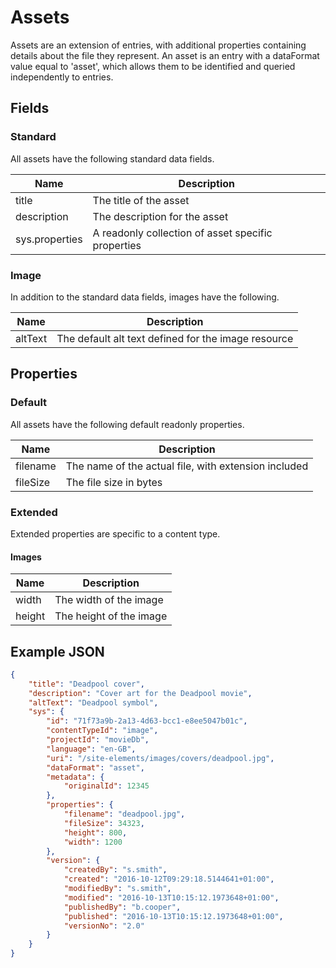 # Assets

Assets are an extension of entries, with additional properties containing details about the file they represent. An asset is an entry with a dataFormat value equal to 'asset', which allows them to be identified and queried independently to entries.

## Fields
### Standard

All assets have the following standard data fields.

| Name | Description |
| ---- | ----------- |
| title | The title of the asset |
| description | The description for the asset |
| sys.properties | A readonly collection of asset specific properties |

### Image
In addition to the standard data fields, images have the following.

| Name | Description |
| ---- | ----------- |
| altText | The default alt text defined for the image resource |

## Properties
### Default
All assets have the following default readonly properties.

| Name | Description |
| -------- | ----------- |
| filename | The name of the actual file, with extension included |
| fileSize | The file size in bytes |

### Extended
Extended properties are specific to a content type.

#### Images

| Name | Description |
| -------- | ----------- |
| width | The width of the image |
| height | The height of the image |

## Example JSON

```json
{
    "title": "Deadpool cover",
    "description": "Cover art for the Deadpool movie",
    "altText": "Deadpool symbol",
    "sys": {
        "id": "71f73a9b-2a13-4d63-bcc1-e8ee5047b01c",
        "contentTypeId": "image",
        "projectId": "movieDb",
        "language": "en-GB",
        "uri": "/site-elements/images/covers/deadpool.jpg",
        "dataFormat": "asset",
        "metadata": {
            "originalId": 12345
        },
        "properties": {
            "filename": "deadpool.jpg",
            "fileSize": 34323,
            "height": 800,
            "width": 1200
        },
        "version": {
            "createdBy": "s.smith",
            "created": "2016-10-12T09:29:18.5144641+01:00",
            "modifiedBy": "s.smith",
            "modified": "2016-10-13T10:15:12.1973648+01:00",
            "publishedBy": "b.cooper",
            "published": "2016-10-13T10:15:12.1973648+01:00",
            "versionNo": "2.0"
        }
    }
}
```
